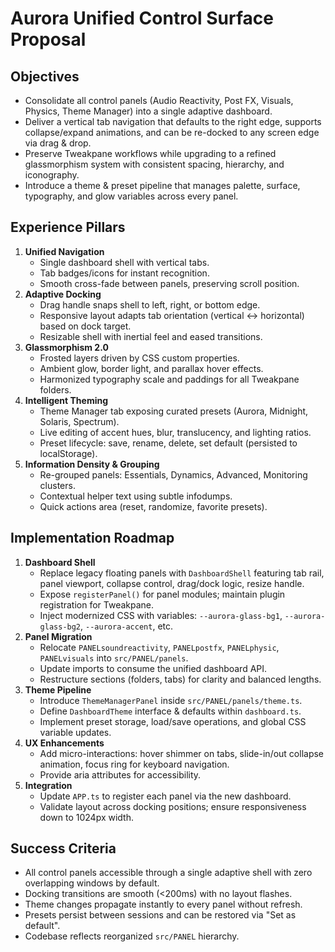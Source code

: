 # Aurora Unified Control Surface Proposal

## Objectives
- Consolidate all control panels (Audio Reactivity, Post FX, Visuals, Physics, Theme Manager) into a single adaptive dashboard.
- Deliver a vertical tab navigation that defaults to the right edge, supports collapse/expand animations, and can be re-docked to any screen edge via drag & drop.
- Preserve Tweakpane workflows while upgrading to a refined glassmorphism system with consistent spacing, hierarchy, and iconography.
- Introduce a theme & preset pipeline that manages palette, surface, typography, and glow variables across every panel.

## Experience Pillars
1. **Unified Navigation**
   - Single dashboard shell with vertical tabs.
   - Tab badges/icons for instant recognition.
   - Smooth cross-fade between panels, preserving scroll position.
2. **Adaptive Docking**
   - Drag handle snaps shell to left, right, or bottom edge.
   - Responsive layout adapts tab orientation (vertical ↔ horizontal) based on dock target.
   - Resizable shell with inertial feel and eased transitions.
3. **Glassmorphism 2.0**
   - Frosted layers driven by CSS custom properties.
   - Ambient glow, border light, and parallax hover effects.
   - Harmonized typography scale and paddings for all Tweakpane folders.
4. **Intelligent Theming**
   - Theme Manager tab exposing curated presets (Aurora, Midnight, Solaris, Spectrum).
   - Live editing of accent hues, blur, translucency, and lighting ratios.
   - Preset lifecycle: save, rename, delete, set default (persisted to localStorage).
5. **Information Density & Grouping**
   - Re-grouped panels: Essentials, Dynamics, Advanced, Monitoring clusters.
   - Contextual helper text using subtle infodumps.
   - Quick actions area (reset, randomize, favorite presets).

## Implementation Roadmap
1. **Dashboard Shell**
   - Replace legacy floating panels with `DashboardShell` featuring tab rail, panel viewport, collapse control, drag/dock logic, resize handle.
   - Expose `registerPanel()` for panel modules; maintain plugin registration for Tweakpane.
   - Inject modernized CSS with variables: `--aurora-glass-bg1`, `--aurora-glass-bg2`, `--aurora-accent`, etc.
2. **Panel Migration**
   - Relocate `PANELsoundreactivity`, `PANELpostfx`, `PANELphysic`, `PANELvisuals` into `src/PANEL/panels`.
   - Update imports to consume the unified dashboard API.
   - Restructure sections (folders, tabs) for clarity and balanced lengths.
3. **Theme Pipeline**
   - Introduce `ThemeManagerPanel` inside `src/PANEL/panels/theme.ts`.
   - Define `DashboardTheme` interface & defaults within `dashboard.ts`.
   - Implement preset storage, load/save operations, and global CSS variable updates.
4. **UX Enhancements**
   - Add micro-interactions: hover shimmer on tabs, slide-in/out collapse animation, focus ring for keyboard navigation.
   - Provide aria attributes for accessibility.
5. **Integration**
   - Update `APP.ts` to register each panel via the new dashboard.
   - Validate layout across docking positions; ensure responsiveness down to 1024px width.

## Success Criteria
- All control panels accessible through a single adaptive shell with zero overlapping windows by default.
- Docking transitions are smooth (<200ms) with no layout flashes.
- Theme changes propagate instantly to every panel without refresh.
- Presets persist between sessions and can be restored via "Set as default".
- Codebase reflects reorganized `src/PANEL` hierarchy.
